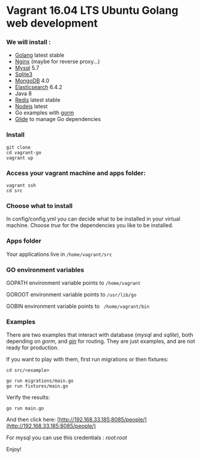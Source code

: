 # Vagrant 16.04 LTS Ubuntu Golang web development

### We will install :

* [Golang](https://golang.org) latest stable
* [Nginx](https://nginx.org/en/) (maybe for reverse proxy...)
* [Mysql](https://dev.mysql.com/downloads/mysql/5.7.html) 5.7
* [Sqlite3](https://sqlite.org/index.html)
* [MongoDB](https://www.mongodb.com/download-center) 4.0
* [Elasticsearch](https://www.elastic.co/products/elasticsearch) 6.4.2
* Java 8
* [Redis](https://redis.io) latest stable
* [Nodejs](https://nodejs.org) latest
* Go examples with [gorm](http://gorm.io)
* [Glide](https://glide.readthedocs.io/en/latest) to manage Go dependencies

### Install

```
git clone 
cd vagrant-go
vagrant up
```

### Access your vagrant machine and apps folder:

```
vagrant ssh
cd src
```

### Choose what to install

In config/config.yml you can decide what to be installed 
in your virtual machine. Choose _true_ for the dependencies you like to
be installed.

### Apps folder

Your applications live in `` /home/vagrant/src ``

### GO environment variables

GOPATH environment variable points to `` /home/vagrant ``

GOROOT environment variable points to `` /usr/lib/go ``

GOBIN environment variable points to ``  /home/vagrant/bin ``
 
### Examples

There are two examples that interact with database (_mysql_ and _sqlite_), both
depending on _gorm_, and _[gin](https://github.com/gin-gonic/gin)_ for routing. 
They are just examples, and are not ready for production.

If you want to play with them, first run migrations 
or then fixtures: 

``` 
cd src/<example>
```

```
go run migrations/main.go
go run fixtures/main.go 
```

Verify the results:

```
go run main.go
```

And then click here:
[http://192.168.33.185:8085/people/](http://192.168.33.185:8085/people/)

For mysql you can use this credentials : *root:root*

Enjoy!